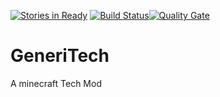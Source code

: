 [![Stories in Ready](https://badge.waffle.io/AlgorithmicsAnonymous/generitech.png?label=ready&title=Ready)](https://waffle.io/AlgorithmicsAnonymous/generitech)
[![Build Status](http://ci.seanlatimer.co.uk/app/rest/builds/buildType:AlgorithmicsAnonymous_Generitech_NightlyBuilds/statusIcon)](http://ci.seanlatimer.co.uk/viewType.html?buildTypeId=AlgorithmicsAnonymous_Generitech_NightlyBuilds)[![Quality Gate](http://sonar.seanlatimer.co.uk/api/badges/gate?key=Generitech:develop)](http://sonar.seanlatimer.co.uk/dashboard/index/Generitech:develop)

# GeneriTech
A minecraft Tech Mod
